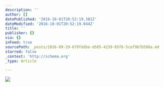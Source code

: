 ```yaml
---
description: ''
author: []
datePublished: '2016-10-01T20:52:19.381Z'
dateModified: '2016-10-01T20:52:19.044Z'
title: ''
publisher: {}
via: {}
inFeed: true
sourcePath: _posts/2016-09-29-679fddbe-d585-4239-85f6-5cef967b598a.md
starred: false
_context: 'http://schema.org'
_type: Article

---
```

![](https://the-grid-user-content.s3-us-west-2.amazonaws.com/929984a6-2d82-4750-9157-be9fd02763bd.jpg)